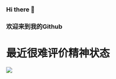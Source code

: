 ### Hi there 👋

### 欢迎来到我的Github

# 最近很难评价精神状态

<img src="https://cn.widgetstore.net/view/index.html?q=0a4ec1f962b061f30b9e70011eb1b10b.f624ef406538704900ac891905e6bc28">




<!--
**Guan612/Guan612** is a ✨ _special_ ✨ repository because its `README.md` (this file) appears on your GitHub profile.

Here are some ideas to get you started:

- 🔭 I’m currently working on ...
- 🌱 I’m currently learning ...
- 👯 I’m looking to collaborate on ...
- 🤔 I’m looking for help with ...
- 💬 Ask me about ...
- 📫 How to reach me: ...
- 😄 Pronouns: ...
- ⚡ Fun fact: ...
-->
